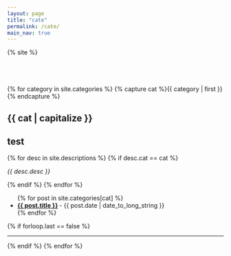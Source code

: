 ```yaml
---
layout: page
title: "cate"
permalink: /cate/
main_nav: true
---
```

<div>
{% site %}
</div>
<br><br><br><br>
{% for category in site.categories %}
  {% capture cat %}{{ category | first }}{% endcapture %}
  <h2 id="{{cat}}">{{ cat | capitalize }}</h2>
  <h2> test</h2>
  {% for desc in site.descriptions %}
    {% if desc.cat == cat %}
      <p class="desc"><em>{{ desc.desc }}</em></p>
    {% endif %}
  {% endfor %}
  <ul class="posts-list">
  {% for post in site.categories[cat] %}
    <li>
      <strong>
        <a href="{{ post.url | prepend: site.baseurl }}">{{ post.title }}</a>
      </strong>
      <span class="post-date">- {{ post.date | date_to_long_string }}</span>
    </li>
  {% endfor %}
  </ul>
  {% if forloop.last == false %}<hr>{% endif %}
{% endfor %}
<br>
